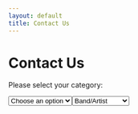 ```yaml
---
layout: default
title: Contact Us
---
```


<h1>Contact Us</h1>

<p>Please select your category:</p>

<select id="categorySelect">
  <option value="">Choose an option</option>
  <option value="band">Band/Artist</option>
  <option value="promoter">Promoter</option>
  <option value="fan">Music Fan</option>
  <option value="vendor">Vendor</option>
---
layout: single
title: Contact Us
sitemap: true
permalink: /outreach
header:
  overlay_filter: "0.6"
  overlay_image: "/images/bbreno.png"
excerpt: "testing words ipsom lorem"
---

<h1>Contact Us</h1>

<p>Please select your category:</p>

<select id="categorySelect">
  <option value="band">Band/Artist</option>
  <option value="promoter">Promoter</option>
  <option value="fan">Music Fan</option>
  <option value="vendor">Vendor</option>
  <option value="general">General Inquiry</option>
</select>

<div id="linkContainer" style="display: none; margin-top: 20px;">
  <a id="formLink" href="#" target="_blank">Click here to fill out the form</a>
</div>

<script>
  const categorySelect = document.getElementById('categorySelect');
  const linkContainer = document.getElementById('linkContainer');
  const formLink = document.getElementById('formLink');

  const formUrls = {
    band: 'https://docs.google.com/forms/d/1mez8avQfWKgSt_HaSd9YiHfrchpCSFlZryGMMwOp35o',
    promoter: 'https://docs.google.com/forms/d/1q0xLpLmynwTLBNzlEx2sTTlasha5Bz3aPlQq0CUeeXM',
    fan: 'https://docs.google.com/forms/d/1OESAeo1VlJrYJ0fC-e3wA-yRQ_qpYtdc9frYbnBQIoY',
    vendor: 'https://docs.google.com/forms/d/1DdP8vDLUo1_gPeT0-pwcs8vV-YFcvTbY3aCO84JXTsg'
    general: 'https://docs.google.com/forms/d/1OESAeo1VlJrYJ0fC-e3wA-yRQ_qpYtdc9frYbnBQIoY'
  };

  categorySelect.addEventListener('change', function() {
    const selectedCategory = this.value;
    if (selectedCategory) {
      formLink.href = formUrls[selectedCategory];
      linkContainer.style.display = 'block';
    } else {
      linkContainer.style.display = 'none';
    }
  });
</script>

